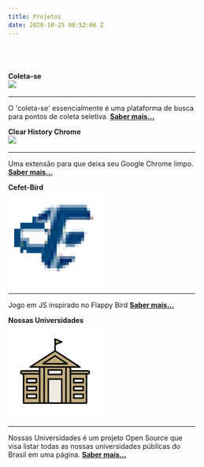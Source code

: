 ```yaml
---
title: Projetos
date: 2020-10-25 00:52:00 Z
---
```


<style>
    .article-index.card-project{
        width: 380px;
    }

    .description-container {
        text-overflow: clip;
    } 

    .image-container img{
        max-width: 50%
    }

    .list-project {
    margin-top: 70px !important;
}
    
</style>

<div class="container-fluid">
    <div class="list-project row mt-5">       
        <div class="article-index card-project col-12 col-sm-5 m-1 mr-sm-5  ">
                <strong>Coleta-se</strong>
                <div class="image-container">
                    <img src="https://raw.githubusercontent.com/ovvesley/coleta-se/master/frontend/coleta-se/assets/carro_de_lixo.png">
                </div>
                <div class="description-container">
                    <hr/>
                    <p>
                        O 'coleta-se' essencialmente é uma plataforma de busca para pontos de coleta seletiva.
                       <a href="https://github.com/ovvesley/coleta-se"> <strong>Saber mais...</strong> </a>
                    </p>                
                </div>
        </div>    
        <div class="article-index card-project col-12 col-sm-5 m-1 mr-sm-5  ">
                <strong>Clear History Chrome</strong>
                <div class="image-container">
                    <img src="https://raw.githubusercontent.com/ovvesley/clear-history-chrome/master/assets/icon128.png">
                </div>
                <div class="description-container">
                    <hr/>
                    <p>
                        Uma extensão para que deixa seu Google Chrome limpo.
                        <a href="https://github.com/ovvesley/clear-history-chrome"><strong>Saber mais...</strong></a>
                    </p>
                </div>
        </div>        
        <div class="article-index card-project col-12 col-sm-5 m-1 mt-5 mr-sm-5  ">
                <strong>Cefet-Bird</strong>
                <div class="image-container">
                    <img src="https://raw.githubusercontent.com/ovvesley/cefet-bird/master/birda.png">
                </div>
                <div class="description-container">
                    <hr/>
                    <p>
                        Jogo em JS inspirado no Flappy Bird
                        <a href="https://github.com/ovvesley/cefet-bird"><strong>Saber mais...</strong></a>
                    </p>
                </div>
        </div> 
        <div class="article-index card-project col-12 col-sm-5 m-1 mr-sm-5  ">
                <strong>Nossas Universidades</strong>
                <div class="image-container">
                    <img src="https://raw.githubusercontent.com/ovvesley/nossas-universidades/master/repo-config/logo.png">
                </div>
                <div class="description-container">
                    <hr/>
                    <p>
                       Nossas Universidades é um projeto Open Source que visa listar todas as nossas universidades públicas do Brasil em uma página.
                        <a href="https://github.com/ovvesley/nossas-universidades"><strong>Saber mais...</strong></a>
                    </p>
                </div>
        </div> 
    </div>    
</div>

